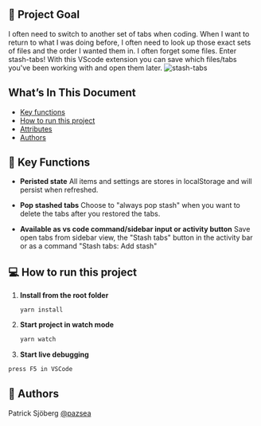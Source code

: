 ## 🚩 Project Goal

I often need to switch to another set of tabs when coding. When I want to return to what I was doing before, I often need to look up those exact sets of files and the order I wanted them in. I often forget some files.
Enter stash-tabs! With this VScode extension you can save which files/tabs you've been working with and open them later. 
![stash-tabs](https://user-images.githubusercontent.com/43534461/113587055-922cbe80-962e-11eb-8fea-634dd343828b.gif)

## What’s In This Document

- [Key functions](#-key-functions)
- [How to run this project](#-how-to-run-this-project)
- [Attributes](#-attributes)
- [Authors](#-authors)



## 🔔 Key Functions

- **Peristed state** All items and settings are stores in localStorage and will persist when refreshed.

- **Pop stashed tabs** Choose to "always pop stash" when you want to delete the tabs after you restored the tabs.

- **Available as vs code command/sidebar input or activity button** Save open tabs from sidebar view, the "Stash tabs" button in the activity bar or as a command "Stash tabs: Add stash"


## 💻 How to run this project
1. **Install from the root folder**

   ```shell
   yarn install

   ```

2. **Start project in watch mode**

   ```sh
   yarn watch
   ```
 
 3. **Start live debugging**

   ```sh
   press F5 in VSCode
   ```
 

## 📓 Authors
Patrick Sjöberg <a href="https://github.com/pazsea">@pazsea</a> <br>


